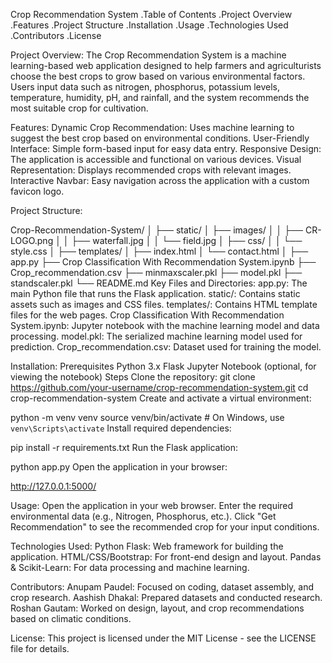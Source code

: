 Crop Recommendation System
.Table of Contents
.Project Overview
.Features
.Project Structure
.Installation
.Usage
.Technologies Used
.Contributors
.License

Project Overview:
The Crop Recommendation System is a machine learning-based web application designed to help farmers and agriculturists choose the best crops to grow based on various environmental factors. Users input data such as nitrogen, phosphorus, potassium levels, temperature, humidity, pH, and rainfall, and the system recommends the most suitable crop for cultivation.

Features:
Dynamic Crop Recommendation: Uses machine learning to suggest the best crop based on environmental conditions.
User-Friendly Interface: Simple form-based input for easy data entry.
Responsive Design: The application is accessible and functional on various devices.
Visual Representation: Displays recommended crops with relevant images.
Interactive Navbar: Easy navigation across the application with a custom favicon logo.

Project Structure:

Crop-Recommendation-System/
│
├── static/
│   ├── images/
│   │   ├── CR-LOGO.png
│   │   ├── waterfall.jpg
│   │   └── field.jpg
│   ├── css/
│   │   └── style.css
│
├── templates/
│   ├── index.html
│   └── contact.html
│
├── app.py
├── Crop Classification With Recommendation System.ipynb
├── Crop_recommendation.csv
├── minmaxscaler.pkl
├── model.pkl
├── standscaler.pkl
└── README.md
Key Files and Directories:
app.py: The main Python file that runs the Flask application.
static/: Contains static assets such as images and CSS files.
templates/: Contains HTML template files for the web pages.
Crop Classification With Recommendation System.ipynb: Jupyter notebook with the machine learning model and data processing.
model.pkl: The serialized machine learning model used for prediction.
Crop_recommendation.csv: Dataset used for training the model.

Installation:
Prerequisites
Python 3.x
Flask
Jupyter Notebook (optional, for viewing the notebook)
Steps
Clone the repository:
git clone https://github.com/your-username/crop-recommendation-system.git
cd crop-recommendation-system
Create and activate a virtual environment:

python -m venv venv
source venv/bin/activate  # On Windows, use `venv\Scripts\activate`
Install required dependencies:

pip install -r requirements.txt
Run the Flask application:

python app.py
Open the application in your browser:

http://127.0.0.1:5000/

Usage:
Open the application in your web browser.
Enter the required environmental data (e.g., Nitrogen, Phosphorus, etc.).
Click "Get Recommendation" to see the recommended crop for your input conditions.

Technologies Used:
Python
Flask: Web framework for building the application.
HTML/CSS/Bootstrap: For front-end design and layout.
Pandas & Scikit-Learn: For data processing and machine learning.

Contributors:
Anupam Paudel: Focused on coding, dataset assembly, and crop research.
Aashish Dhakal: Prepared datasets and conducted research.
Roshan Gautam: Worked on design, layout, and crop recommendations based on climatic conditions.

License:
This project is licensed under the MIT License - see the LICENSE file for details.
